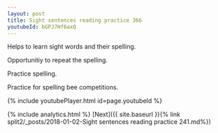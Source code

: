 ```yaml
---
layout: post
title: Sight sentences reading practice 366
youtubeId: bGPJ7Hf6axQ
---
```

 
 
Helps to learn sight words and their spelling.

Opportunitiy to repeat the spelling. 

Practice spelling. 
 
Practice for spelling bee competitions. 
 
{% include youtubePlayer.html id=page.youtubeId %}
 
 
{% include analytics.html %} 
[Next]({{ site.baseurl }}{% link  split2/_posts/2018-01-02-Sight sentences reading practice 241.md%})
 
